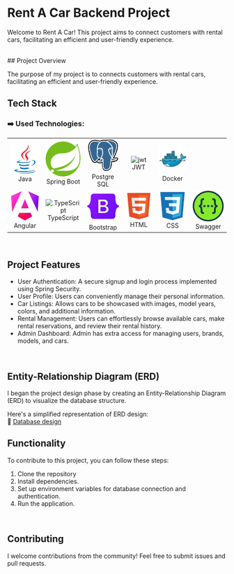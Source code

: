 # Rent A Car Backend Project
Welcome to Rent A Car! This project aims to connect customers with rental cars, facilitating an efficient and user-friendly experience.

<br />
## Project Overview

The purpose of my project is to connects customers with rental cars, facilitating an efficient and user-friendly experience.
<br />

## Tech Stack

### ➡️ Used Technologies:

<table>
  <tr>
    <td align="center">
      <img width="80px" src="https://github.com/devicons/devicon/blob/v2.16.0/icons/java/java-original.svg" alt="Java" />
      <br>Java
    </td>
    <td align="center">
      <img width="80px" src="https://github.com/devicons/devicon/blob/v2.16.0/icons/spring/spring-original.svg" alt="Spring Boot" />
      <br>Spring Boot
    </td>
    <td align="center">
      <img width="80px" src="https://github.com/devicons/devicon/blob/v2.16.0/icons/postgresql/postgresql-original.svg" alt="Postgre SQL" />
      <br>Postgre SQL
    </td>
    <td align="center">
      <img width="80px" src="https://cdn.worldvectorlogo.com/logos/jwt-3.svg" alt="jwt" />
      <br>JWT
    </td>
    <td align="center">
      <img width="80px" src="https://github.com/devicons/devicon/blob/v2.16.0/icons/docker/docker-original.svg" alt="Docker" />
      <br>Docker
    </td>
  </tr>
  <tr>
    <td align="center">
      <img width="80px" src="https://github.com/devicons/devicon/blob/v2.16.0/icons/angular/angular-original.svg" alt="Angular" />
      <br>Angular
    </td>
    <td align="center">
      <img width="80px" src="https://cdn.jsdelivr.net/gh/devicons/devicon/icons/typescript/typescript-original.svg" alt="TypeScript" />
      <br>TypeScript
    </td>
    <td align="center">
      <img width="80px" src="https://github.com/devicons/devicon/blob/v2.16.0/icons/bootstrap/bootstrap-original.svg" alt="Bootstrap" />
      <br>Bootstrap
    </td>
    <td align="center">
      <img width="80px" src="https://github.com/devicons/devicon/blob/v2.16.0/icons/html5/html5-original.svg" alt="HTML" />
      <br>HTML
    </td>
    <td align="center">
      <img width="80px" src="https://github.com/devicons/devicon/blob/v2.16.0/icons/css3/css3-original.svg" alt="CSS" />
      <br>CSS
    </td>
    <td align="center">
      <img width="80px" src="https://github.com/devicons/devicon/blob/v2.16.0/icons/swagger/swagger-original.svg" alt="Swagger" />
      <br>Swagger
    </td>
  </tr>
</table>

<br />


## Project Features

- User Authentication: A secure signup and login process implemented using Spring Security.
- User Profile: Users can conveniently manage their personal information.
- Car Listings: Allows cars to be showcased with images, model years, colors, and additional information.
- Rental Management: Users can effortlessly browse available cars, make rental reservations, and review their rental history.
- Admin Dashboard: Admin has extra access for managing users, brands, models, and cars.

<br />


## Entity-Relationship Diagram (ERD)

I began the project design phase by creating an Entity-Relationship Diagram (ERD) to visualize the database structure.

Here's a simplified representation of ERD design:
<br />
🔗 [Database design](https://app.diagrams.net/#G19LXQtdgKsAUKVzkn-tGd3mKh4j6150ZU#%7B%22pageId%22%3A%228maZeWQhW6xMATc8ixxi%22%7D)  


## Functionality

To contribute to this project, you can follow these steps:

1. Clone the repository
2. Install dependencies.
3. Set up environment variables for database connection and authentication.
4. Run the application.

<br />

## Contributing

I welcome contributions from the community! Feel free to submit issues and pull requests.

<br />
